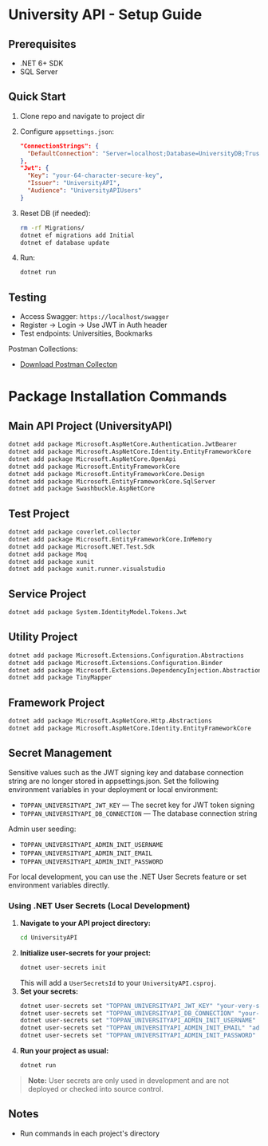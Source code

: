 # University API - Setup Guide

## Prerequisites

- .NET 6+ SDK
- SQL Server

## Quick Start

1. Clone repo and navigate to project dir
2. Configure `appsettings.json`:

   ```json
   "ConnectionStrings": {
     "DefaultConnection": "Server=localhost;Database=UniversityDB;Trusted_Connection=True;"
   },
   "Jwt": {
     "Key": "your-64-character-secure-key",
     "Issuer": "UniversityAPI",
     "Audience": "UniversityAPIUsers"
   }
   ```

3. Reset DB (if needed):

   ```bash
   rm -rf Migrations/
   dotnet ef migrations add Initial
   dotnet ef database update
   ```

4. Run:
   ```bash
   dotnet run
   ```

## Testing

- Access Swagger: `https://localhost/swagger`
- Register → Login → Use JWT in Auth header
- Test endpoints: Universities, Bookmarks

Postman Collections:

- [Download Postman Collecton](New%20Collection.postman_collection.json)

# Package Installation Commands

## Main API Project (UniversityAPI)

```bash
dotnet add package Microsoft.AspNetCore.Authentication.JwtBearer
dotnet add package Microsoft.AspNetCore.Identity.EntityFrameworkCore
dotnet add package Microsoft.AspNetCore.OpenApi
dotnet add package Microsoft.EntityFrameworkCore
dotnet add package Microsoft.EntityFrameworkCore.Design
dotnet add package Microsoft.EntityFrameworkCore.SqlServer
dotnet add package Swashbuckle.AspNetCore
```

## Test Project

```bash
dotnet add package coverlet.collector
dotnet add package Microsoft.EntityFrameworkCore.InMemory
dotnet add package Microsoft.NET.Test.Sdk
dotnet add package Moq
dotnet add package xunit
dotnet add package xunit.runner.visualstudio
```

## Service Project

```bash
dotnet add package System.IdentityModel.Tokens.Jwt
```

## Utility Project

```bash
dotnet add package Microsoft.Extensions.Configuration.Abstractions
dotnet add package Microsoft.Extensions.Configuration.Binder
dotnet add package Microsoft.Extensions.DependencyInjection.Abstractions
dotnet add package TinyMapper
```

## Framework Project

```bash
dotnet add package Microsoft.AspNetCore.Http.Abstractions
dotnet add package Microsoft.AspNetCore.Identity.EntityFrameworkCore
```

## Secret Management

Sensitive values such as the JWT signing key and database connection string are no longer stored in appsettings.json. Set the following environment variables in your deployment or local environment:

- `TOPPAN_UNIVERSITYAPI_JWT_KEY` — The secret key for JWT token signing
- `TOPPAN_UNIVERSITYAPI_DB_CONNECTION` — The database connection string

Admin user seeding:

- `TOPPAN_UNIVERSITYAPI_ADMIN_INIT_USERNAME`
- `TOPPAN_UNIVERSITYAPI_ADMIN_INIT_EMAIL`
- `TOPPAN_UNIVERSITYAPI_ADMIN_INIT_PASSWORD`

For local development, you can use the .NET User Secrets feature or set environment variables directly.

### Using .NET User Secrets (Local Development)

1. **Navigate to your API project directory:**
   ```bash
   cd UniversityAPI
   ```
2. **Initialize user-secrets for your project:**
   ```bash
   dotnet user-secrets init
   ```
   This will add a `UserSecretsId` to your `UniversityAPI.csproj`.
3. **Set your secrets:**
   ```bash
   dotnet user-secrets set "TOPPAN_UNIVERSITYAPI_JWT_KEY" "your-very-secret-key"
   dotnet user-secrets set "TOPPAN_UNIVERSITYAPI_DB_CONNECTION" "your-sql-connection-string"
   dotnet user-secrets set "TOPPAN_UNIVERSITYAPI_ADMIN_INIT_USERNAME" "youradmin"
   dotnet user-secrets set "TOPPAN_UNIVERSITYAPI_ADMIN_INIT_EMAIL" "admin@yourdomain.com"
   dotnet user-secrets set "TOPPAN_UNIVERSITYAPI_ADMIN_INIT_PASSWORD" "YourSecurePassword"
   ```
4. **Run your project as usual:**
   ```bash
   dotnet run
   ```

> **Note:** User secrets are only used in development and are not deployed or checked into source control.

## Notes

- Run commands in each project's directory
